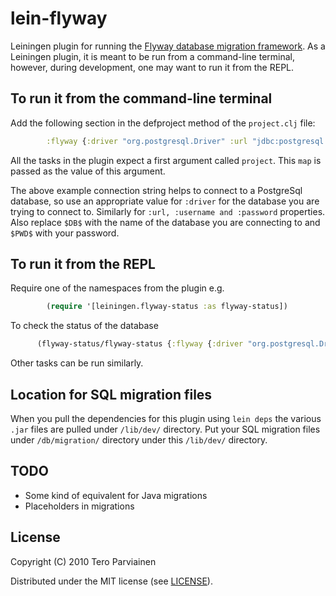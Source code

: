 # lein-flyway

Leiningen plugin for running the [Flyway database migration framework](http://code.google.com/p/flyway/).
As a Leiningen plugin, it is meant to be run from a command-line terminal, however, during development, one may want to run it from the REPL.

## To run it from the command-line terminal
Add the following section in the defproject method of the `project.clj` file:

```clojure
		:flyway {:driver "org.postgresql.Driver" :url "jdbc:postgresql:$DB$" :username "postgres" :password "$PWD$"}
```

All the tasks in the plugin expect a first argument called `project`. This `map` is passed as the value of this argument.

The above example connection string helps to connect to a PostgreSql database, so use an appropriate value for `:driver` for the database you are trying to connect to. Similarly for `:url, :username and :password` properties. Also replace `$DB$` with the name of the database you are connecting to and `$PWD$` with your password.

## To run it from the REPL
Require one of the namespaces from the plugin e.g.

```clojure
		(require '[leiningen.flyway-status :as flyway-status])
```

To check the status of the database

```clojure
	  (flyway-status/flyway-status {:flyway {:driver "org.postgresql.Driver" :url "jdbc:postgresql:$DB$" :username "postgres" :password "$PWD$"}})
```

Other tasks can be run similarly.

## Location for SQL migration files
When you pull the dependencies for this plugin using `lein deps` the various `.jar` files are pulled under `/lib/dev/` directory. Put your SQL migration files under `/db/migration/` directory under this `/lib/dev/` directory.

## TODO

* Some kind of equivalent for Java migrations
* Placeholders in migrations

## License

Copyright (C) 2010 Tero Parviainen

Distributed under the MIT license (see [LICENSE](http://github.com/teropa/lein-gwt/blob/master/LICENSE)).